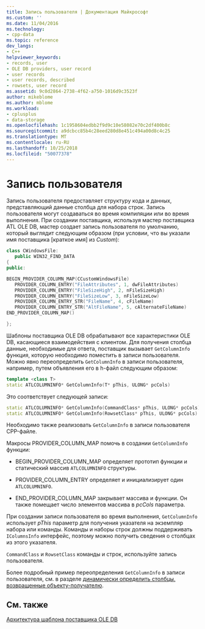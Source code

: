 ```yaml
---
title: Запись пользователя | Документация Майкрософт
ms.custom: ''
ms.date: 11/04/2016
ms.technology:
- cpp-data
ms.topic: reference
dev_langs:
- C++
helpviewer_keywords:
- records, user
- OLE DB providers, user record
- user records
- user records, described
- rowsets, user record
ms.assetid: 9c0d2864-2738-4f62-a750-1016d9c3523f
author: mikeblome
ms.author: mblome
ms.workload:
- cplusplus
- data-storage
ms.openlocfilehash: 1c1958604edbb2f9d9c10e58082e70c2df400b8c
ms.sourcegitcommit: a9dcbcc85b4c28eed280d8e451c494a00d8c4c25
ms.translationtype: MT
ms.contentlocale: ru-RU
ms.lasthandoff: 10/25/2018
ms.locfileid: "50077378"
---
```

# <a name="user-record"></a>Запись пользователя

Запись пользователя предоставляет структуру кода и данных, представляющий данные столбца для набора строк. Запись пользователя могут создаваться во время компиляции или во время выполнения. При создании поставщика, используя мастер поставщика ATL OLE DB, мастер создает запись пользователя по умолчанию, который выглядит следующим образом (при условии, что вы указали имя поставщика [краткое имя] из *Custom*):

```cpp
class CWindowsFile:
   public WIN32_FIND_DATA
{
public:

BEGIN_PROVIDER_COLUMN_MAP(CCustomWindowsFile)
   PROVIDER_COLUMN_ENTRY("FileAttributes", 1, dwFileAttributes)
   PROVIDER_COLUMN_ENTRY("FileSizeHigh", 2, nFileSizeHigh)
   PROVIDER_COLUMN_ENTRY("FileSizeLow", 3, nFileSizeLow)
   PROVIDER_COLUMN_ENTRY_STR("FileName", 4, cFileName)
   PROVIDER_COLUMN_ENTRY_STR("AltFileName", 5, cAlternateFileName)
END_PROVIDER_COLUMN_MAP()

};
```

Шаблоны поставщика OLE DB обрабатывают все характеристики OLE DB, касающиеся взаимодействия с клиентом. Для получения столбца данные, необходимые для ответа, поставщик вызывает `GetColumnInfo` функция, которую необходимо поместить в записи пользователя. Можно явно переопределить `GetColumnInfo` в записи пользователя, например, путем объявления его в h-файл следующим образом:

```cpp
template <class T>
static ATLCOLUMNINFO* GetColumnInfo(T* pThis, ULONG* pcCols)
```

Это соответствует следующей записи:

```cpp
static ATLCOLUMNINFO* GetColumnInfo(CommandClass* pThis, ULONG* pcCols)
static ATLCOLUMNINFO* GetColumnInfo(RowsetClass* pThis, ULONG* pcCols)
```

Необходимо также реализовать `GetColumnInfo` в записи пользователя CPP-файле.

Макросы PROVIDER_COLUMN_MAP помочь в создании `GetColumnInfo` функции:

- BEGIN_PROVIDER_COLUMN_MAP определяет прототип функции и статический массив `ATLCOLUMNINFO` структуры.

- PROVIDER_COLUMN_ENTRY определяет и инициализирует один `ATLCOLUMNINFO`.

- END_PROVIDER_COLUMN_MAP закрывает массива и функции. Он также помещает число элементов массива в *pcCols* параметра.

При создании записи пользователя во время выполнения, `GetColumnInfo` использует *pThis* параметр для получения указателя на экземпляр набора или команды. Команды и наборы строк должны поддерживать `IColumnsInfo` интерфейс, поэтому можно получить сведения о столбцах из этого указателя.

`CommandClass` и `RowsetClass` команды и строк, используйте запись пользователя.

Более подробный пример переопределения `GetColumnInfo` в записи пользователя, см. в разделе [динамически определить столбцы, возвращенные объекту-получателю](../../data/oledb/dynamically-determining-columns-returned-to-the-consumer.md).

## <a name="see-also"></a>См. также

[Архитектура шаблона поставщика OLE DB](../../data/oledb/ole-db-provider-template-architecture.md)